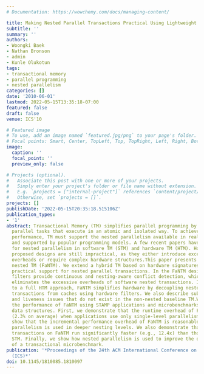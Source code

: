 ```yaml
---
# Documentation: https://wowchemy.com/docs/managing-content/

title: Making Nested Parallel Transactions Practical Using Lightweight Hardware Support
subtitle: ''
summary: ''
authors:
- Woongki Baek
- Nathan Bronson
- admin
- Kunle Olukotun
tags:
- transactional memory
- parallel programming
- nested parallelism
categories: []
date: '2010-06-01'
lastmod: 2022-05-15T13:35:18-07:00
featured: false
draft: false
venue: ICS'10

# Featured image
# To use, add an image named `featured.jpg/png` to your page's folder.
# Focal points: Smart, Center, TopLeft, Top, TopRight, Left, Right, BottomLeft, Bottom, BottomRight.
image:
  caption: ''
  focal_point: ''
  preview_only: false

# Projects (optional).
#   Associate this post with one or more of your projects.
#   Simply enter your project's folder or file name without extension.
#   E.g. `projects = ["internal-project"]` references `content/project/deep-learning/index.md`.
#   Otherwise, set `projects = []`.
projects: []
publishDate: '2022-05-15T20:35:18.515106Z'
publication_types:
- '1'
abstract: Transactional Memory (TM) simplifies parallel programming by supporting
  parallel tasks that execute in an atomic and isolated way. To achieve the best possible
  performance, TM must support the nested parallelism available in real-world applications
  and supported by popular programming models. A few recent papers have proposed support
  for nested parallelism in software TM (STM) and hardware TM (HTM). However, the
  proposed designs are still impractical, as they either introduce excessive runtime
  overheads or require complex hardware structures.This paper presents filter-accelerated,
  nested TM (FaNTM). We extend a hybrid TM based on hardware signatures to provide
  practical support for nested parallel transactions. In the FaNTM design, hardware
  filters provide continuous and nesting-aware conflict detection, which effectively
  eliminates the excessive overheads of software nested transactions. In contrast
  to a full HTM approach, FaNTM simplifies hardware by decoupling nested parallel
  transactions from caches using hardware filters. We also describe subtle correctness
  and liveness issues that do not exist in the non-nested baseline TM.We quantify
  the performance of FaNTM using STAMP applications and microbenchmarks that use concurrent
  data structures. First, we demonstrate that the runtime overhead of FaNTM is small
  (2.3% on average) when applications use only single-level parallelism. Second, we
  show that the incremental performance overhead of FaNTM is reasonable when the available
  parallelism is used in deeper nesting levels. We also demonstrate that nested parallel
  transactions on FaNTM run significantly faster (e.g., 12.4x) than those on a nested
  STM. Finally, we show how nested parallelism is used to improve the overall performance
  of a transactional microbenchmark.
publication: '*Proceedings of the 24th ACM International Conference on Supercomputing
  (ICS)*'
doi: 10.1145/1810085.1810097
---
```

